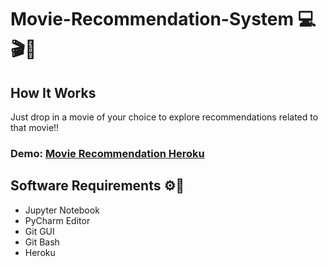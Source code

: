 # Movie-Recommendation-System 💻🎬🎥

## How It Works

Just drop in a movie of your choice to explore recommendations related to that movie!!

### Demo: [Movie Recommendation Heroku](https://movierecommendation-sys-jeev.herokuapp.com/)


## Software Requirements ⚙🔧

* Jupyter Notebook
* PyCharm Editor
* Git GUI
* Git Bash
* Heroku 

